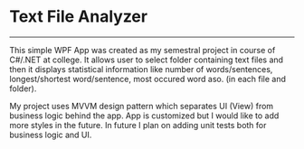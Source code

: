 # Text File Analyzer
-----------
This simple WPF App was created as my semestral project in course of C#/.NET at college. It allows user to select folder containing text files and then it displays statistical information like number of words/sentences, longest/shortest word/sentence, most occured word aso. (in each file and folder).

My project uses MVVM design pattern which separates UI (View) from business logic behind the app. App is customized but I would like to add more styles in the future. In future I plan on adding unit tests both for business logic and UI.
